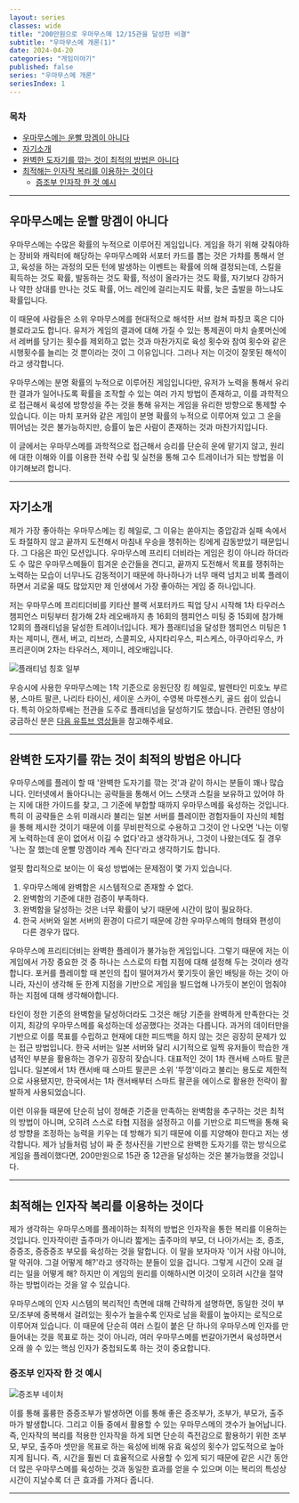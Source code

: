 ```yaml
---
layout: series
classes: wide
title: "200만원으로 우마무스메 12/15관을 달성한 비결"
subtitle: "우마무스메 개론(1)"
date: 2024-04-20
categories: "게임이야기"
published: false
series: "우마무스메 개론"
seriesIndex: 1
---
```


### 목차

- [우마무스메는 운빨 망겜이 아니다](#우마무스메는-운빨-망겜이-아니다)
- [자기소개](#자기소개)
- [완벽한 도자기를 깎는 것이 최적의 방법은 아니다](#완벽한-도자기를-깎는-것이-최적의-방법은-아니다)
- [최적해는 인자작 복리를 이용하는 것이다](#최적해는-인자작-복리를-이용하는-것이다)
  - [증조부 인자작 한 것 예시](#증조부-인자작-한-것-예시)

---

## 우마무스메는 운빨 망겜이 아니다

우마무스메는 수많은 확률의 누적으로 이루어진 게임입니다. 게임을 하기 위해 갖춰야하는 장비와 캐릭터에 해당하는 우마무스메와 서포터 카드를 뽑는 것은 가챠를 통해서 얻고, 육성을 하는 과정의 모든 턴에 발생하는 이벤트는 확률에 의해 결정되는데, 스킬을 획득하는 것도 확률, 발동하는 것도 확률, 적성이 올라가는 것도 확률, 자기보다 강하거나 약한 상대를 만나는 것도 확률, 어느 레인에 걸리는지도 확률, 늦은 출발을 하느냐도 확률입니다.

이 때문에 사람들은 소위 우마무스메를 현대적으로 해석한 서브 컬쳐 파칭코 혹은 디아블로라고도 합니다. 유저가 게임의 결과에 대해 가질 수 있는 통제권이 마치 슬롯머신에서 레버를 당기는 횟수를 제외하고 없는 것과 마찬가지로 육성 횟수와 참여 횟수와 같은 시행횟수를 늘리는 것 뿐이라는 것이 그 이유입니다. 그러나 저는 이것이 잘못된 해석이라고 생각합니다.

우마무스메는 분명 확률의 누적으로 이루어진 게임입니다만, 유저가 노력을 통해서 유리한 결과가 일어나도록 확률을 조작할 수 있는 여러 가지 방법이 존재하고, 이를 과학적으로 접근해서 육성에 방향성을 주는 것을 통해 유저는 게임을 유리한 방향으로 통제할 수 있습니다. 이는 마치 포커와 같은 게임이 분명 확률의 누적으로 이루어져 있고 그 운을 뛰어넘는 것은 불가능하지만, 승률이 높은 사람이 존재하는 것과 마찬가지입니다.

이 글에서는 우마무스메를 과학적으로 접근해서 승리를 단순히 운에 맡기지 않고, 원리에 대한 이해와 이를 이용한 전략 수립 및 실천을 통해 고수 트레이너가 되는 방법을 이야기해보려 합니다.

---

## 자기소개

제가 가장 좋아하는 우마무스메는 킹 헤일로, 그 이유는 쏟아지는 중압감과 실패 속에서도 좌절하지 않고 끝까지 도전해서 마침내 우승을 쟁취하는 킹에게 감동받았기 때문입니다. 그 다음은 파인 모션입니다. 우마무스메 프리티 더비라는 게임은 킹이 아니라 하더라도 수 많은 우마무스메들이 힘겨운 순간들을 견디고, 끝까지 도전해서 목표를 쟁취하는 노력하는 모습이 너무나도 감동적이기 때문에 하나하나가 너무 매력 넘치고 비록 플레이하면서 괴로울 때도 많았지만 제 인생에서 가장 좋아하는 게임 중 하나입니다.

저는 우마무스메 프리티더비를 키타산 블랙 서포터카드 픽업 당시 시작해 1차 타우러스 챔피언스 미팅부터 참가해 2차 레오배까지 총 16회의 챔피언스 미팅 중 15회에 참가해 12회의 플래티넘을 달성한 트레이너입니다. 제가 플래티넘을 달성한 챔피언스 미팅은 1차는 제미니, 캔서, 버고, 리브라, 스콜피오, 사지타리우스, 피스케스, 아쿠아리우스, 카프리콘이며 2차는 타우러스, 제미니, 레오배입니다.

![플래티넘 칭호 일부](/images/우마무스메%20개론/플래티넘%20칭호%20일부.png)

우승시에 사용한 우마무스메는 1착 기준으로 응원단장 킹 헤일로, 발렌타인 미호노 부르봉, 스마트 팔콘, 나리타 타이신, 세이운 스카이, 수영복 마루젠스키, 골드 쉽이 있습니다. 특히 아오하루배는 전관을 도주로 플래티넘을 달성하기도 했습니다. 관련된 영상이 궁금하신 분은 [다음 유튜브 영상들](https://www.youtube.com/@prosy1719/videos)을 참고해주세요.

---

## 완벽한 도자기를 깎는 것이 최적의 방법은 아니다

우마무스메를 플레이 할 때 '완벽한 도자기를 깎는 것'과 같이 하시는 분들이 꽤나 많습니다. 인터넷에서 돌아다니는 공략들을 통해서 어느 스탯과 스킬을 보유하고 있어야 하는 지에 대한 가이드를 찾고, 그 기준에 부합할 때까지 우마무스메를 육성하는 것입니다. 특히 이 공략들은 소위 미래시라 불리는 일본 서버를 플레이한 경험자들이 자신의 체험을 통해 제시한 것이기 때문에 이를 무비판적으로 수용하고 그것이 안 나오면 '나는 이렇게 노력하는데 운이 없어서 이길 수 없다'라고 생각하거나, 그것이 나왔는데도 질 경우 '나는 잘 했는데 운빨 망겜이라 계속 진다'라고 생각하기도 합니다.

얼핏 합리적으로 보이는 이 육성 방법에는 문제점이 몇 가지 있습니다.

1. 우마무스메에 완벽함은 시스템적으로 존재할 수 없다.
2. 완벽함의 기준에 대한 검증이 부족하다.
3. 완벽함을 달성하는 것은 너무 확률이 낮기 때문에 시간이 많이 필요하다.
4. 한국 서버와 일본 서버의 환경이 다르기 때문에 강한 우마무스메의 형태와 편성이 다른 경우가 많다.

우마무스메 프리티더비는 완벽한 플레이가 불가능한 게임입니다. 그렇기 때문에 저는 이 게임에서 가장 중요한 것 중 하나는 스스로의 타협 지점에 대해 설정해 두는 것이라 생각합니다. 포커를 플레이할 때 본인의 칩이 떨어져가서 쫓기듯이 올인 배팅을 하는 것이 아니라, 자신이 생각해 둔 한계 지점을 기반으로 게임을 빌드업해 나가듯이 본인이 멈춰야 하는 지점에 대해 생각해야합니다.

타인이 정한 기준의 완벽함을 달성하더라도 그것은 해당 기준을 완벽하게 만족한다는 것이지, 최강의 우마무스메를 육성하는데 성공했다는 것과는 다릅니다. 과거의 데이터만을 기반으로 이를 목표를 수립하고 현재에 대한 피드백을 하지 않는 것은 굉장히 문제가 있는 접근 방법입니다. 한국 서버는 일본 서버와 달리 시기적으로 일찍 유저들이 학습한 개념적인 부분을 활용하는 경우가 굉장히 잦습니다. 대표적인 것이 1차 캔서배 스마트 팔콘입니다. 일본에서 1차 캔서배 때 스마트 팔콘은 소위 '뚜껑'이라고 불리는 용도로 제한적으로 사용됐지만, 한국에서는 1차 캔서배부터 스마트 팔콘을 에이스로 활용한 전략이 활발하게 사용되었습니다.

이런 이유들 때문에 단순히 남이 정해준 기준을 만족하는 완벽함을 추구하는 것은 최적의 방법이 아니며, 오히려 스스로 타협 지점을 설정하고 이를 기반으로 피드백을 통해 육성 방향을 조정하는 능력을 키우는 데 방해가 되기 때문에 이를 지양해야 한다고 저는 생각합니다. 제가 남들처럼 남이 짜 준 청사진을 기반으로 완벽한 도자기를 깎는 방식으로 게임을 플레이했다면, 200만원으로 15관 중 12관을 달성하는 것은 불가능했을 것입니다.

---

## 최적해는 인자작 복리를 이용하는 것이다

제가 생각하는 우마무스메를 플레이하는 최적의 방법은 인자작을 통한 복리를 이용하는 것입니다. 인자작이란 출주마가 아니라 짧게는 출주마의 부모, 더 나아가서는 조, 증조, 증증조, 증증증조 부모를 육성하는 것을 말합니다. 이 말을 보자마자 '이거 사람 아니야, 말 악귀야. 그걸 어떻게 해?'라고 생각하는 분들이 있을 겁니다. 그렇게 시간이 오래 걸리는 일을 어떻게 해? 하지만 이 게임의 원리를 이해하시면 이것이 오히려 시간을 절약하는 방법이라는 것을 알 수 있습니다.

우마무스메의 인자 시스템의 복리적인 측면에 대해 간략하게 설명하면, 동일한 것이 부모/조부에 중복해서 걸려있는 횟수가 높을수록 인자로 남을 확률이 높아지는 로직으로 이루어져 있습니다. 이 때문에 단순히 여러 스킬이 붙은 단 하나의 우마무스메 인자를 만들어내는 것을 목표로 하는 것이 아니라, 여러 우마무스메를 번갈아가면서 육성하면서 오래 쓸 수 있는 핵심 인자가 중첩되도록 하는 것이 중요합니다.

### 증조부 인자작 한 것 예시

![증조부 네이처](/images/우마무스메%20개론/증조부%20인자%20예시.png)

이를 통해 훌륭한 증증조부가 발생하면 이를 통해 좋은 증조부가, 조부가, 부모가, 출주마가 발생합니다. 그리고 이들 중에서 활용할 수 있는 우마무스메의 갯수가 늘어납니다. 즉, 인자작의 복리를 적용한 인자작을 하게 되면 단순히 즉전감으로 활용하기 위한 조부모, 부모, 출주마 셋만을 목표로 하는 육성에 비해 유효 육성의 횟수가 압도적으로 높아지게 됩니다. 즉, 시간을 훨씬 더 효율적으로 사용할 수 있게 되기 때문에 같은 시간 동안 더 많은 우마무스메를 육성하는 것과 동일한 효과를 얻을 수 있으며 이는 복리의 특성상 시간이 지날수록 더 큰 효과를 가져다 줍니다.

---
